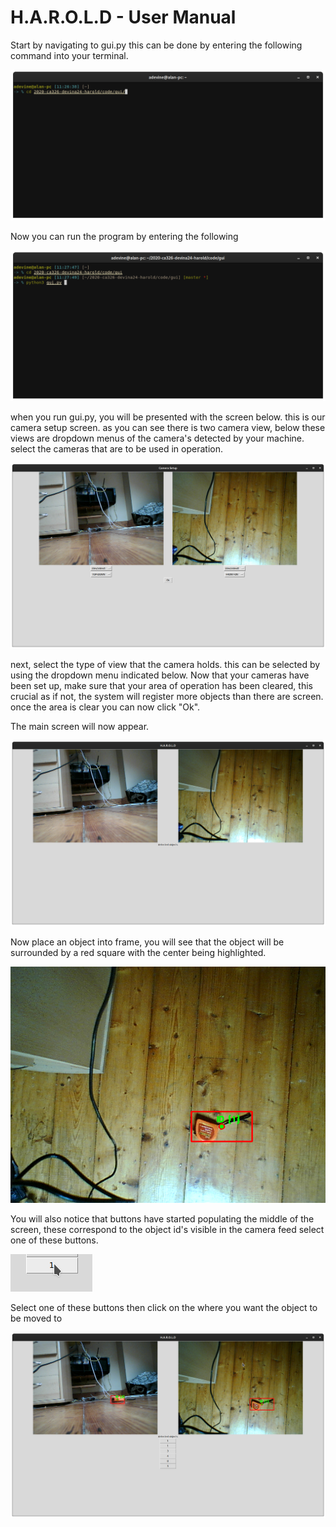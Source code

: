 # H.A.R.O.L.D - User Manual

Start by navigating to gui.py this can be done by entering the following command into your terminal.

![cd](./images/cd.png)

Now you can run the program by entering the following

![run](./images/run.png)

when you run gui.py, you will be presented with the screen below. this is our camera setup screen. as you can see there is two camera view, below these views are dropdown menus of the camera's detected by your machine. select the cameras that are to be used in operation.

![setup](./images/setup.png)

next, select the type of view that the camera holds. this can be selected by using the dropdown menu indicated below. Now that your cameras have been set up, make sure that your area of operation has been cleared, this crucial as if not, the system will register more objects than there are screen. once the area is clear you can now click "Ok".

The main screen will now appear.

![main](./images/main_window.png)

Now place an object into frame, you will see that the object will be surrounded by a red square with the center being highlighted.

![camera](./images/obj.png)

You will also notice that buttons have started populating the middle of the screen, these correspond to the object id's visible in the camera feed select one of these buttons.

![buttons](./images/button.png)

Select one of these buttons then click on the where you want the object to be moved to

![dest](./images/dest.png)